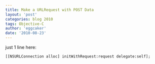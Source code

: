 ```yaml
---
title: Make a URLRequest with POST Data
layout: 'post'
categories: blog 2010
tags: Objective-C
author: 'eggcaker'
date: '2010-08-23'
---
```


just 1 line here: 

    [[NSURLConnection alloc] initWithRequest:request delegate:self];

